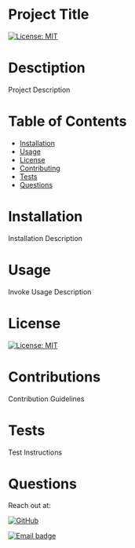 # Project Title

[![License: MIT](https://img.shields.io/badge/License-MIT-red.svg)](https://opensource.org/licenses/MIT)

# Desctiption
Project Description

# Table of Contents
  * [Installation](#Installation)
  * [Usage](#Usage)
  * [License](#License)
  * [Contributing](#Contributing)
  * [Tests](#Tests)
  * [Questions](#Questions)

# Installation
Installation Description

# Usage
Invoke Usage Description

# License

[![License: MIT](https://img.shields.io/badge/License-MIT-red.svg)](https://opensource.org/licenses/MIT)


# Contributions
Contribution Guidelines

# Tests
Test Instructions

# Questions

Reach out at:

[![GitHub](https://img.shields.io/badge/GitHub-100000?style=for-the-badge&logo=github&logoColor=white)](https://github.com/KuyaJasper)

[![Email badge](https://img.shields.io/badge/Email-abarquezj1@gmail.com-red.svg)](mailto:abarquezj1@gmail.com)

